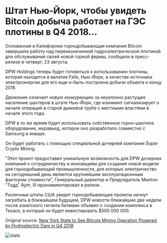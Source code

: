 # Штат Нью-Йорк, чтобы увидеть Bitcoin добыча работает на ГЭС плотины в Q4 2018...

Основанная в Калифорнии горнодобывающая компания Bitcoin завершила работу над переназначенной гидроэлектрической плотиной для обслуживания своей новой горной фермы, сообщили в пресс-релизе в четверг, 23 августа.

DPW Holdings теперь будет готовиться к использованию плотины, которая находится в валатие Falls, Нью-Йорк, в качестве источника электроэнергии для его еще-к-быть-построена добычи объекта к концу 2018.

Движение означает новую конкуренцию за неуклонно растущее население шахтеров в штате Нью-Йорк, где коинминт сигнализирует о начале операций в старой дымовой трубе с местными властями в начале этого года.

DPW в то же время будет использовать собственное горно-шахтное оборудование, муравьед, которое оно разработало совместно с Samsung в январе.

Он будет работать с помощью специальной дочерней компании Super Crypto Mining.

"Этот проект предоставил уникальную возможность для DPW дочерних компаний к сотрудничеству и инновациям для создания новой модели для горнодобывающей промышленности, для которых электричество на сегодняшний день является крупнейшим эксплуатационным фактором стоимости", Генеральный директор и Председатель Милтон "Тодд" Аулт, III прокомментировал в релизе.

Различные штаты США увидят горнодобывающие проекты начнут загребать в ближайшем будущем, DPW новости ближайшие две недели после азиатского гиганта битмаин объявил о создании комплекса в Техасе, в который он будет инвестировать $500 000 000.

Original source: [New York State to See Bitcoin Mining Operation Powered by Hydroelectric Dam in Q4 2018](https://cointelegraph.com/news/new-york-state-to-see-bitcoin-mining-operation-powered-by-hydroelectric-dam-in-q4-2018)

![stats](https://c.statcounter.com/11760860/0/a89fa40b/1/ "stats")